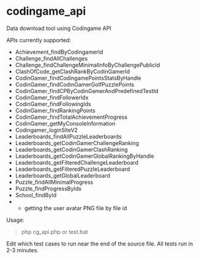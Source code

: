 # codingame_api
Data download tool using Codingame API

APIs currently supported:
* Achievement_findByCodingamerId
* Challenge_findAllChallenges
* Challenge_findChallengeMinimalInfoByChallengePublicId
* ClashOfCode_getClashRankByCodinGamerId
* CodinGamer_findCodingamePointsStatsByHandle
* CodinGamer_findCodinGamerGolfPuzzlePoints
* CodinGamer_findCPByCodinGamerAndPredefinedTestId
* CodinGamer_findFollowerIdx
* CodinGamer_findFollowingIds
* CodinGamer_findRankingPoints
* CodinGamer_findTotalAchievementProgress
* CodinGamer_getMyConsoleInformation
* Codingamer_loginSiteV2
* Leaderboards_findAllPuzzleLeaderboards
* Leaderboards_getCodinGamerChallengeRanking
* Leaderboards_getCodinGamerClashRanking
* Leaderboards_getCodinGamerGlobalRankingByHandle
* Leaderboards_getFilteredChallengeLeaderboard
* Leaderboards_getFilteredPuzzleLeaderboard
* Leaderboards_getGlobalLeaderboard
* Puzzle_findAllMinimalProgress
* Puzzle_findProgressByIds
* School_findById
* + getting the user avatar PNG file by file id

Usage:
> php cg_api.php
or
> test.bat

Edit which test cases to run near the end of the source file. All tests run in 2-3 minutes.
